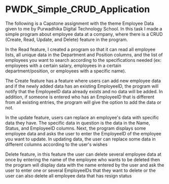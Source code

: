 # PWDK_Simple_CRUD_Application
The following is a Capstone assignment with the theme Employee Data given to me by Purwadhika Digital Technology School.  In this task I made a simple program about employee data at a company, where there is a CRUD (Create, Read, Update, and Delete) feature in the program.

In the Read feature, I created a program so that it can read all employee lists, all unique data in the Department and Position columns, and the list of employees you want to search according to the specifications needed (ex: employees with a certain salary, employees in a certain department/position, or employees with a specific name).

The Create feature has a feature where users can add new employee data and if the newly added data has an existing EmployeeID, the program will notify that the EmployeeID data already exists and no data will be added. In addition, if someone is entered who has an EmployeeID that is different from all existing entries, the program will give the option to add the data or not.

In the update feature, users can replace an employee's data with specific data they have. The specific data in question is the data in the Name, Status, and EmployeeID columns. Next, the program displays some employee data and asks the user to enter the EmployeeID of the employee you want to update. In updating data, the user can replace some data in different columns according to the user's wishes

Delete feature, in this feature the user can delete several employee data at once by entering the name of the employee who wants to be deleted then the program will display data with the name entered by the user and ask the user to enter one or several EmployeeIDs that they want to delete or the user can also delete all employee data that has resign status
